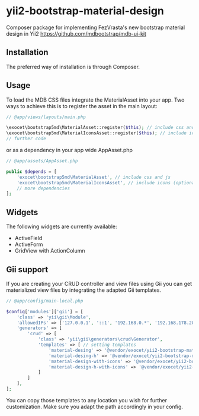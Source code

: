 # yii2-bootstrap-material-design

Composer package for implementing FezVrasta's new bootstrap material design in Yii2
https://github.com/mdbootstrap/mdb-ui-kit


## Installation

The preferred way of installation is through Composer.

## Usage

To load the MDB CSS files integrate the MaterialAsset into your app.
Two ways to achieve this is to register the asset in the main layout:

```php
// @app/views/layouts/main.php

\exocet\bootstrap5md\MaterialAsset::register($this); // include css and js
\exocet\bootstrap5md\MaterialIconsAsset::register($this); // include icons (optional)
// further code
```

or as a dependency in your app wide AppAsset.php

```php
// @app/assets/AppAsset.php

public $depends = [
    'exocet\bootstrap5md\MaterialAsset', // include css and js
    'exocet\bootstrap5md\MaterialIconsAsset', // include icons (optional)
    // more dependencies
];
```

## Widgets

The following widgets are currently available:

* ActiveField
* ActiveForm
* GridView with ActionColumn


## Gii support

If you are creating your CRUD controller and view files using Gii you can get materialized view files by integrating the adapted Gii templates.

```php
// @app/config/main-local.php

$config['modules']['gii'] = [
    'class' => 'yii\gii\Module',      
    'allowedIPs' => ['127.0.0.1', '::1', '192.168.0.*', '192.168.178.20'],  
    'generators' => [
        'crud' => [
            'class' => 'yii\gii\generators\crud\Generator',
            'templates' => [ // setting templates
                'material-desing' => '@vendor/exocet/yii2-bootstrap-material-design/generators/material-design/crud',
                'material-desing-h' => '@vendor/exocet/yii2-bootstrap-material-design/generators/material-design-h/crud', 
                'material-design-with-icons' => '@vendor/exocet/yii2-bootstrap-material-design/generators/material-design-with-icons/crud',
                'material-design-h-with-icons' => '@vendor/exocet/yii2-bootstrap-material-design/generators/material-design-h-with-icons/crud'
            ]
        ]
    ],
];
```

You can copy those templates to any location you wish for further customization. Make sure you adapt the path accordingly in your config.
